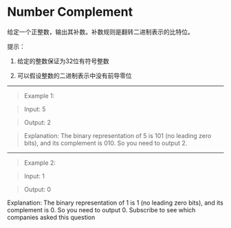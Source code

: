 # Number Complement

给定一个正整数，输出其补数。补数规则是翻转二进制表示的比特位。

提示：

1. 给定的整数保证为32位有符号整数

2. 可以假设整数的二进制表示中没有前导零位

---

>Example 1:

>Input: 5

>Output: 2

>Explanation: The binary representation of 5 is 101 (no leading zero bits), and its complement is 010. So you need to output 2.

---
>Example 2:

>Input: 1

>Output: 0

>
Explanation: The binary representation of 1 is 1 (no leading zero bits), and its complement is 0. So you need to output 0.
Subscribe to see which companies asked this question

